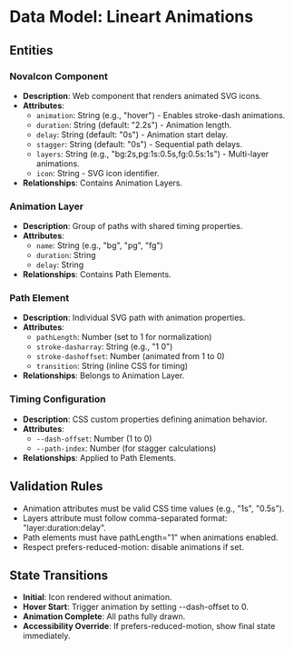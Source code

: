 # Data Model: Lineart Animations

## Entities

### NovaIcon Component
- **Description**: Web component that renders animated SVG icons.
- **Attributes**:
  - `animation`: String (e.g., "hover") - Enables stroke-dash animations.
  - `duration`: String (default: "2.2s") - Animation length.
  - `delay`: String (default: "0s") - Animation start delay.
  - `stagger`: String (default: "0s") - Sequential path delays.
  - `layers`: String (e.g., "bg:2s,pg:1s:0.5s,fg:0.5s:1s") - Multi-layer animations.
  - `icon`: String - SVG icon identifier.
- **Relationships**: Contains Animation Layers.

### Animation Layer
- **Description**: Group of paths with shared timing properties.
- **Attributes**:
  - `name`: String (e.g., "bg", "pg", "fg")
  - `duration`: String
  - `delay`: String
- **Relationships**: Contains Path Elements.

### Path Element
- **Description**: Individual SVG path with animation properties.
- **Attributes**:
  - `pathLength`: Number (set to 1 for normalization)
  - `stroke-dasharray`: String (e.g., "1 0")
  - `stroke-dashoffset`: Number (animated from 1 to 0)
  - `transition`: String (inline CSS for timing)
- **Relationships**: Belongs to Animation Layer.

### Timing Configuration
- **Description**: CSS custom properties defining animation behavior.
- **Attributes**:
  - `--dash-offset`: Number (1 to 0)
  - `--path-index`: Number (for stagger calculations)
- **Relationships**: Applied to Path Elements.

## Validation Rules
- Animation attributes must be valid CSS time values (e.g., "1s", "0.5s").
- Layers attribute must follow comma-separated format: "layer:duration:delay".
- Path elements must have pathLength="1" when animations enabled.
- Respect prefers-reduced-motion: disable animations if set.

## State Transitions
- **Initial**: Icon rendered without animation.
- **Hover Start**: Trigger animation by setting --dash-offset to 0.
- **Animation Complete**: All paths fully drawn.
- **Accessibility Override**: If prefers-reduced-motion, show final state immediately.